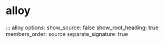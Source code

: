 # alloy

::: alloy
    options:
      show_source: false
      show_root_heading: true
      members_order: source
      separate_signature: true
